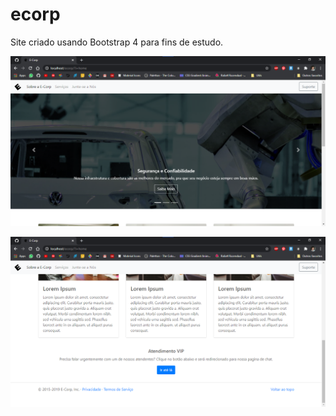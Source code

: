 # ecorp
Site criado usando Bootstrap 4 para fins de estudo.

![Home](/ecorp-h1.png)

![Home](/ecorp-h2.png)
